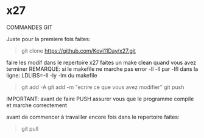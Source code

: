 # x27
COMMANDES GIT

Juste pour la premiere fois faites:
> git clone https://github.com/Kovi11Day/x27.git


faire les modif dans le repertoire x27
faites un make clean quand vous avez terminer
REMARQUE: si le makefile ne marche pas error -ll
-ll par -lfl dans la ligne: LDLIBS=-ll -ly -lm 
du makefile

>git add -A
>git add -m "ecrire ce que vous avez modifier"
>git push

IMPORTANT: avant de faire PUSH assurer vous que le programme compile et marche correctement

avant de commencer à travailler encore fois dans le repertoire faites:
>git pull
 
